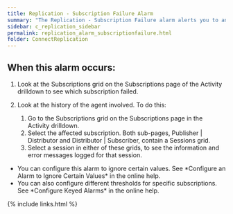 ```yaml
---
title: Replication - Subscription Failure Alarm
summary: "The Replication - Subscription Failure alarm alerts you to any subscriptions that have failed."
sidebar: c_replication_sidebar
permalink: replication_alarm_subscriptionfailure.html
folder: ConnectReplication
---
```



## When this alarm occurs:

1. Look at the Subscriptions grid on the Subscriptions page of the Activity drilldown to see which subscription failed.
2. Look at the history of the agent involved. To do this:

   1. Go to the Subscriptions grid on the Subscriptions page in the Activity drilldown.
   2. Select the affected subscription. Both sub-pages, Publisher \| Distributor and Distributor \| Subscriber, contain a Sessions grid.
   3. Select a session in either of these grids, to see the information and error messages logged for that session.


<note type="tip"></note>
<ul>
<li>You can configure this alarm to ignore certain values. See *Configure an Alarm to Ignore Certain Values* in the online help.</li>
<li>You can also configure different thresholds for specific subscriptions. See *Configure Keyed Alarms* in the online help.</li>
</ul>


{% include links.html %}
﻿
